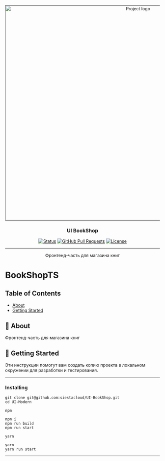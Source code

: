 
<p align="center">
  <a href="" rel="noopener">
 <img width=850px height=700px src="./src/dist/img/3.png" alt="Project logo"></a>
</p>

<h3 align="center">UI BookShop</h3>

<div align="center">

[![Status](https://img.shields.io/badge/status-active-success.svg)]()
[![GitHub Pull Requests](https://img.shields.io/github/issues-pr/kylelobo/The-Documentation-Compendium.svg)](https://github.com/kylelobo/The-Documentation-Compendium/pulls)
[![License](https://img.shields.io/badge/license-MIT-blue.svg)](/LICENSE)

</div>

---

<p align="center"> Фронтенд-часть для магазина книг
    <br> 
</p>


# BookShopTS

## Table of Contents

- [About](#about)
- [Getting Started](#getting_started)

## 🧐 About <a name = "about"></a>

Фронтенд-часть для магазина книг

## 🔧 Getting Started <a name = "getting_started"></a>

Эти инструкции помогут вам создать копию проекта в локальном окружении для разработки и тестирования. 

---
###  Installing
```
git clone git@github.com:siestacloud/UI-BookShop.git
cd UI-Modern
```
`npm`
```
npm i
npm run build
npm run start
```
`yarn`
```
yarn
yarn run start
```
---
